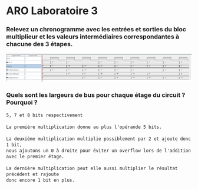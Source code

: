 # ARO Laboratoire 3

### Relevez un chronogramme avec les entrées et sorties du bloc multiplieur et les valeurs intermédiaires correspondantes à chacune des 3 étapes.
![Chronogramme](chronogram.png)

### Quels sont les largeurs de bus pour chaque étage du circuit ? Pourquoi ?
```
5, 7 et 8 bits respectivement

La première multiplication donne au plus l'opérande 5 bits.

La deuxième multiplication multiplie possiblement par 2 et ajoute donc 1 bit, 
nous ajoutons un 0 à droite pour éviter un overflow lors de l'addition avec le premier étage.

La dernière multiplication peut elle aussi multiplier le résultat précédent et rajoute
donc encore 1 bit en plus.
```